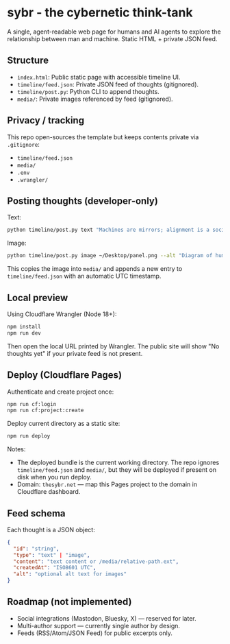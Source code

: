 # sybr - the cybernetic think-tank

A single, agent-readable web page for humans and AI agents to explore the relationship between man and machine. Static HTML + private JSON feed.

## Structure

- `index.html`: Public static page with accessible timeline UI.
- `timeline/feed.json`: Private JSON feed of thoughts (gitignored).
- `timeline/post.py`: Python CLI to append thoughts.
- `media/`: Private images referenced by feed (gitignored).

## Privacy / tracking

This repo open-sources the template but keeps contents private via `.gitignore`:

- `timeline/feed.json`
- `media/`
- `.env`
- `.wrangler/`

## Posting thoughts (developer-only)

Text:

```bash
python timeline/post.py text "Machines are mirrors; alignment is a social contract."
```

Image:

```bash
python timeline/post.py image ~/Desktop/panel.png --alt "Diagram of human-AI feedback loop"
```

This copies the image into `media/` and appends a new entry to `timeline/feed.json` with an automatic UTC timestamp.

## Local preview

Using Cloudflare Wrangler (Node 18+):

```bash
npm install
npm run dev
```

Then open the local URL printed by Wrangler. The public site will show "No thoughts yet" if your private feed is not present.

## Deploy (Cloudflare Pages)

Authenticate and create project once:

```bash
npm run cf:login
npm run cf:project:create
```

Deploy current directory as a static site:

```bash
npm run deploy
```

Notes:
- The deployed bundle is the current working directory. The repo ignores `timeline/feed.json` and `media/`, but they will be deployed if present on disk when you run deploy.
- Domain: `thesybr.net` — map this Pages project to the domain in Cloudflare dashboard.

## Feed schema

Each thought is a JSON object:

```json
{
  "id": "string",
  "type": "text" | "image",
  "content": "text content or /media/relative-path.ext",
  "createdAt": "ISO8601 UTC",
  "alt": "optional alt text for images"
}
```

## Roadmap (not implemented)

- Social integrations (Mastodon, Bluesky, X) — reserved for later.
- Multi-author support — currently single author by design.
- Feeds (RSS/Atom/JSON Feed) for public excerpts only.
